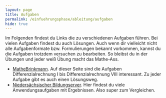```yaml
---
layout: page
title: Aufgaben
permalink: /einfuehrungsphase/ableitung/aufgaben
hide: true
---
```


Im Folgenden findest du Links die zu verschiedenen Aufgaben führen. Bei vielen Aufgaben findest du auch Lösungen. Auch wenn dir vielleicht nicht alle Aufgabenformate bzw. Formulierungen bekannt vorkommen, kannst du die Aufgaben trotzdem versuchen zu bearbeiten. So bleibst du in der Übungen und jeder weiß Übung macht das Mathe-Ass.

* [MatheBrinkmann](http://www.brinkmann-du.de/mathe/aufgabenportal.htm#abs01_06). Auf dieser Seite sind die Aufgaben Differenzialrechnung I bis Differenzialrechnung VIII interessant. Zu jeder Aufgabe gibt es auch einen Lösungsweg.
* [Niedersächsischer Bildungserver](http://nibis.ni.schule.de/~lbs-gym/jahrgang111pdf/Bergwanderung.pdf). Hier findest du viele Anwendungsaufgaben mit Ergebnissen. Also super zum Vergleichen.
